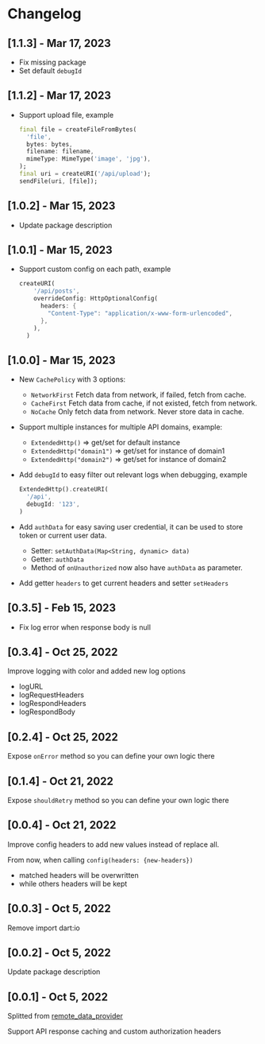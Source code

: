 # Changelog

## [1.1.3] - Mar 17, 2023

- Fix missing package
- Set default `debugId`

## [1.1.2] - Mar 17, 2023

- Support upload file, example
  
  ```dart
  final file = createFileFromBytes(
    'file',
    bytes: bytes,
    filename: filename,
    mimeType: MimeType('image', 'jpg'),
  );
  final uri = createURI('/api/upload');
  sendFile(uri, [file]);
  ```

## [1.0.2] - Mar 15, 2023

- Update package description

## [1.0.1] - Mar 15, 2023

- Support custom config on each path, example
  
  ```dart
  createURI(
      '/api/posts',
      overrideConfig: HttpOptionalConfig(
        headers: {
          "Content-Type": "application/x-www-form-urlencoded",
        },
      ),
    )
  ```

## [1.0.0] - Mar 15, 2023

- New `CachePolicy` with 3 options:
  - `NetworkFirst` Fetch data from network, if failed, fetch from cache.
  - `CacheFirst` Fetch data from cache, if not existed, fetch from network.
  - `NoCache` Only fetch data from network. Never store data in cache.

- Support multiple instances for multiple API domains, example:
  - `ExtendedHttp()` => get/set for default instance
  - `ExtendedHttp("domain1")` => get/set for instance of domain1
  - `ExtendedHttp("domain2")` => get/set for instance of domain2

- Add `debugId` to easy filter out relevant logs when debugging, example

    ```dart
    ExtendedHttp().createURI(
      '/api',
      debugId: '123',
    )
    ```

- Add `authData` for easy saving user credential, it can be used to store token or current user data.
  - Setter: `setAuthData(Map<String, dynamic> data)`
  - Getter: `authData`
  - Method of `onUnauthorized` now also have `authData` as parameter.

- Add getter `headers` to get current headers and setter `setHeaders`

## [0.3.5] - Feb 15, 2023

- Fix log error when response body is null

## [0.3.4] - Oct 25, 2022

Improve logging with color and added new log options

- logURL
- logRequestHeaders
- logRespondHeaders
- logRespondBody

## [0.2.4] - Oct 25, 2022

Expose `onError` method so you can define your own logic there

## [0.1.4] - Oct 21, 2022

Expose `shouldRetry` method so you can define your own logic there

## [0.0.4] - Oct 21, 2022

Improve config headers to add new values instead of replace all.

From now, when calling `config(headers: {new-headers})`

- matched headers will be overwritten
- while others headers will be kept

## [0.0.3] - Oct 5, 2022

Remove import dart:io

## [0.0.2] - Oct 5, 2022

Update package description

## [0.0.1] - Oct 5, 2022

Splitted from [remote_data_provider](https://pub.dev/packages/remote_data_provider)

Support API response caching and custom authorization headers
